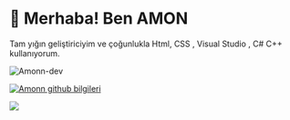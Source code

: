 # 👋 Merhaba! Ben AMON

Tam yığın geliştiriciyim ve çoğunlukla Html, CSS , Visual Studio , C# C++ kullanıyorum.

<p align="left"> <img src="https://komarev.com/ghpvc/?username=Amonn-dev&label=Views&color=blue&style=plastic" alt="Amonn-dev" /> </p>

[![Amonn github bilgileri](https://github-readme-stats.vercel.app/api?username=Amonn-dev&show_icons=true)](https://github.com/Amonn-dev)

<a href="https://github.com/Amonn-dev">
  <img align="center" src="https://github-readme-stats.vercel.app/api/top-langs/?username=Amonn-dev&theme=light&hide_langs_below=1" />
</a>
